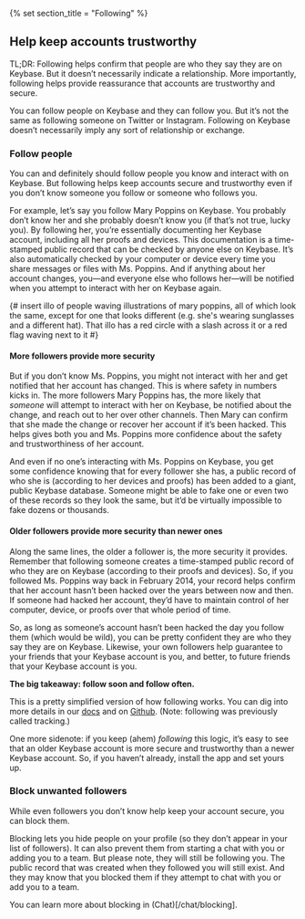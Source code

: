 {% set section_title = "Following" %}

## Help keep accounts trustworthy

TL;DR: Following helps confirm that people are who they say they are on Keybase. But it doesn’t necessarily indicate a relationship. More importantly, following helps provide reassurance that accounts are trustworthy and secure.

You can follow people on Keybase and they can follow you. But it’s not the same as following someone on Twitter or Instagram. Following on Keybase doesn’t necessarily imply any sort of relationship or exchange. 

### Follow people 
You can and definitely should follow people you know and interact with on Keybase. But following helps keep accounts secure and trustworthy even if you don’t know someone you follow or someone who follows you. 

For example, let’s say you follow Mary Poppins on Keybase. You probably don’t know her and she probably doesn’t know you (if that’s not true, lucky you). By following her, you’re essentially documenting her Keybase account, including all her proofs and devices. This documentation is a time-stamped public record that can be checked by anyone else on Keybase. It’s also automatically checked by your computer or device every time you share messages or files with Ms. Poppins. And if anything about her account changes, you—and everyone else who follows her—will be notified when you attempt to interact with her on Keybase again. 

{# insert illo of people waving illustrations of mary poppins, all of which look the same, except for one that looks different  (e.g. she's wearing sunglasses and a different hat). That illo has a red circle with a slash across it or a red flag waving next to it #}

#### More followers provide more security 
But if you don’t know Ms. Poppins, you might not interact with her and get notified that her account has changed. This is where safety in numbers kicks in. The more followers Mary Poppins has, the more likely that *someone* will attempt to interact with her on Keybase, be notified about the change, and reach out to her over other channels. Then Mary can confirm that she made the change or recover her account if it’s been hacked. This helps gives both you and Ms. Poppins more confidence about the safety and trustworthiness of her account. 

And even if no one’s interacting with Ms. Poppins on Keybase, you get some confidence knowing that for every follower she has, a public record of who she is (according to her devices and proofs) has been added to a giant, public Keybase database. 
Someone might be able to fake one or even two of these records so they look the same, but it’d be virtually impossible to fake dozens or thousands. 

#### Older followers provide more security than newer ones
Along the same lines, the older a follower is, the more security it provides. Remember that following someone creates a time-stamped public record of who they are on Keybase (according to their proofs and devices). So, if you followed Ms. Poppins way back in February 2014, your record helps confirm that her account hasn’t been hacked over the years between now and then. If someone had hacked her account, they’d have to maintain control of her computer, device, or proofs over that whole period of time.

So, as long as someone’s account hasn’t been hacked the day you follow them (which would be wild), you can be pretty confident they are who they say they are on Keybase. Likewise, your own followers help guarantee to your friends that your Keybase account is you, and better, to future friends that your Keybase account is you.

**The big takeaway: follow soon and follow often.** 

This is a pretty simplified version of how following works. You can dig into more details in our [docs](https://keybase.io/docs/server_security/following) and on [Github](https://github.com/keybase/keybase-issues/issues/100). (Note: following was previously called tracking.)

One more sidenote: if you keep (ahem) *following* this logic, it’s easy to see that an older Keybase account is more secure and trustworthy than a newer Keybase account. So, if you haven’t already, install the app and set yours up.

### Block unwanted followers
While even followers you don’t know help keep your account secure, you can block them. 

Blocking lets you hide people on your profile (so they don’t appear in your list of followers). It can also prevent them from starting a chat with you or adding you to a team. But please note, they will still be following you. The public record that was created when they followed you will still exist. And they may know that you blocked them if they attempt to chat with you or add you to a team.

You can learn more about blocking in (Chat)[/chat/blocking].


